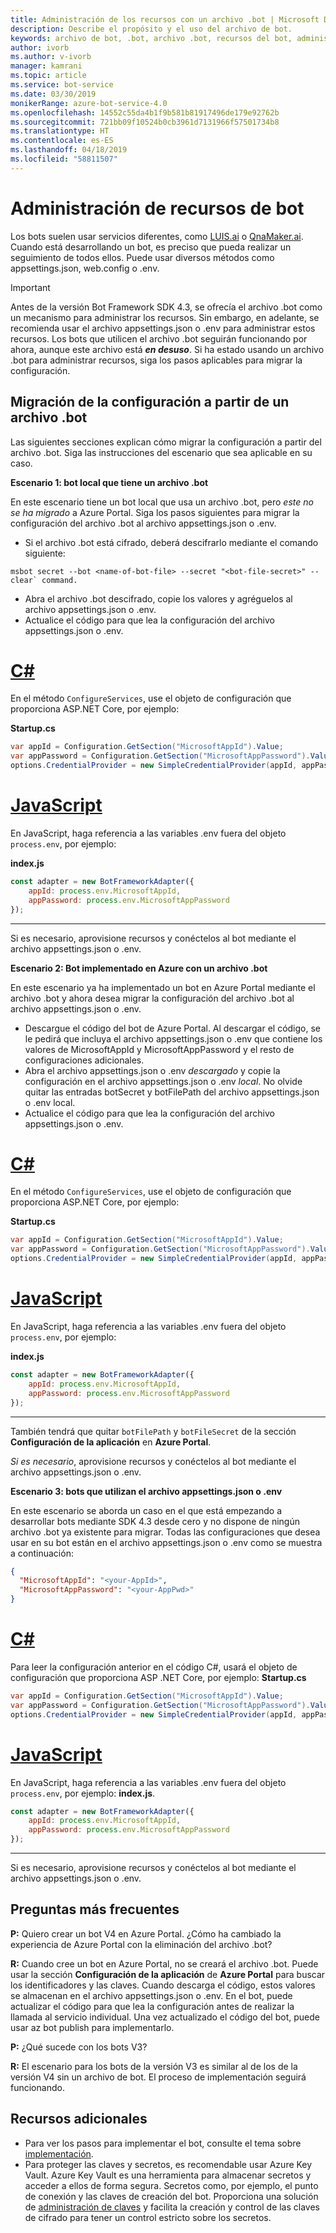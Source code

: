 ```yaml
---
title: Administración de los recursos con un archivo .bot | Microsoft Docs
description: Describe el propósito y el uso del archivo de bot.
keywords: archivo de bot, .bot, archivo .bot, recursos del bot, administrar recursos de bot
author: ivorb
ms.author: v-ivorb
manager: kamrani
ms.topic: article
ms.service: bot-service
ms.date: 03/30/2019
monikerRange: azure-bot-service-4.0
ms.openlocfilehash: 14552c55da4b1f9b581b81917496de179e92762b
ms.sourcegitcommit: 721bb09f10524b0cb3961d7131966f57501734b8
ms.translationtype: HT
ms.contentlocale: es-ES
ms.lasthandoff: 04/18/2019
ms.locfileid: "58811507"
---
```

# <a name="manage-bot-resources"></a>Administración de recursos de bot

Los bots suelen usar servicios diferentes, como [LUIS.ai](https://luis.ai) o [QnaMaker.ai](https://qnamaker.ai). Cuando está desarrollando un bot, es preciso que pueda realizar un seguimiento de todos ellos. Puede usar diversos métodos como appsettings.json, web.config o .env. 

> [!IMPORTANT]
> Antes de la versión Bot Framework SDK 4.3, se ofrecía el archivo .bot como un mecanismo para administrar los recursos. Sin embargo, en adelante, se recomienda usar el archivo appsettings.json o .env para administrar estos recursos. Los bots que utilicen el archivo .bot seguirán funcionando por ahora, aunque este archivo está **_en desuso_**. Si ha estado usando un archivo .bot para administrar recursos, siga los pasos aplicables para migrar la configuración. 

## <a name="migrating-settings-from-bot-file"></a>Migración de la configuración a partir de un archivo .bot
Las siguientes secciones explican cómo migrar la configuración a partir del archivo .bot. Siga las instrucciones del escenario que sea aplicable en su caso.

**Escenario 1: bot local que tiene un archivo .bot**

En este escenario tiene un bot local que usa un archivo .bot, pero _este no se ha migrado_ a Azure Portal. Siga los pasos siguientes para migrar la configuración del archivo .bot al archivo appsettings.json o .env.

- Si el archivo .bot está cifrado, deberá descifrarlo mediante el comando siguiente:

```cli
msbot secret --bot <name-of-bot-file> --secret "<bot-file-secret>" --clear` command.
```

- Abra el archivo .bot descifrado, copie los valores y agréguelos al archivo appsettings.json o .env.
- Actualice el código para que lea la configuración del archivo appsettings.json o .env.

# <a name="ctabcsharp"></a>[C#](#tab/csharp)

En el método `ConfigureServices`, use el objeto de configuración que proporciona ASP.NET Core, por ejemplo: 

**Startup.cs**
```csharp
var appId = Configuration.GetSection("MicrosoftAppId").Value;
var appPassword = Configuration.GetSection("MicrosoftAppPassword").Value;
options.CredentialProvider = new SimpleCredentialProvider(appId, appPassword);
```
# <a name="javascripttabjs"></a>[JavaScript](#tab/js)

En JavaScript, haga referencia a las variables .env fuera del objeto `process.env`, por ejemplo:
   
**index.js**

```js
const adapter = new BotFrameworkAdapter({
    appId: process.env.MicrosoftAppId,
    appPassword: process.env.MicrosoftAppPassword
});
```
---

Si es necesario, aprovisione recursos y conéctelos al bot mediante el archivo appsettings.json o .env.

**Escenario 2: Bot implementado en Azure con un archivo .bot**

En este escenario ya ha implementado un bot en Azure Portal mediante el archivo .bot y ahora desea migrar la configuración del archivo .bot al archivo appsettings.json o .env.

- Descargue el código del bot de Azure Portal. Al descargar el código, se le pedirá que incluya el archivo appsettings.json o .env que contiene los valores de MicrosoftAppId y MicrosoftAppPassword y el resto de configuraciones adicionales. 
- Abra el archivo appsettings.json o .env _descargado_ y copie la configuración en el archivo appsettings.json o .env _local_. No olvide quitar las entradas botSecret y botFilePath del archivo appsettings.json o .env local.
- Actualice el código para que lea la configuración del archivo appsettings.json o .env.

# <a name="ctabcsharp"></a>[C#](#tab/csharp)
En el método `ConfigureServices`, use el objeto de configuración que proporciona ASP.NET Core, por ejemplo: 

**Startup.cs**
```csharp
var appId = Configuration.GetSection("MicrosoftAppId").Value;
var appPassword = Configuration.GetSection("MicrosoftAppPassword").Value;
options.CredentialProvider = new SimpleCredentialProvider(appId, appPassword);
```
# <a name="javascripttabjs"></a>[JavaScript](#tab/js)
En JavaScript, haga referencia a las variables .env fuera del objeto `process.env`, por ejemplo:
   
**index.js**

```js
const adapter = new BotFrameworkAdapter({
    appId: process.env.MicrosoftAppId,
    appPassword: process.env.MicrosoftAppPassword
});
```
---

También tendrá que quitar `botFilePath` y `botFileSecret` de la sección **Configuración de la aplicación** en **Azure Portal**.

_Si es necesario_, aprovisione recursos y conéctelos al bot mediante el archivo appsettings.json o .env.

**Escenario 3: bots que utilizan el archivo appsettings.json o .env**

En este escenario se aborda un caso en el que está empezando a desarrollar bots mediante SDK 4.3 desde cero y no dispone de ningún archivo .bot ya existente para migrar. Todas las configuraciones que desea usar en su bot están en el archivo appsettings.json o .env como se muestra a continuación:

```JSON
{
  "MicrosoftAppId": "<your-AppId>",
  "MicrosoftAppPassword": "<your-AppPwd>"
}
```

# <a name="ctabcsharp"></a>[C#](#tab/csharp)

Para leer la configuración anterior en el código C#, usará el objeto de configuración que proporciona ASP .NET Core, por ejemplo: **Startup.cs**
```csharp
var appId = Configuration.GetSection("MicrosoftAppId").Value;
var appPassword = Configuration.GetSection("MicrosoftAppPassword").Value;
options.CredentialProvider = new SimpleCredentialProvider(appId, appPassword);
```

# <a name="javascripttabjs"></a>[JavaScript](#tab/js)
En JavaScript, haga referencia a las variables .env fuera del objeto `process.env`, por ejemplo: **index.js**.
```js
const adapter = new BotFrameworkAdapter({
    appId: process.env.MicrosoftAppId,
    appPassword: process.env.MicrosoftAppPassword
});
```

---

Si es necesario, aprovisione recursos y conéctelos al bot mediante el archivo appsettings.json o .env.


## <a name="faq"></a>Preguntas más frecuentes
**P:** Quiero crear un bot V4 en Azure Portal. ¿Cómo ha cambiado la experiencia de Azure Portal con la eliminación del archivo .bot?

**R:** Cuando cree un bot en Azure Portal, no se creará el archivo .bot. Puede usar la sección **Configuración de la aplicación** de **Azure Portal** para buscar los identificadores y las claves. Cuando descarga el código, estos valores se almacenan en el archivo appsettings.json o .env. En el bot, puede actualizar el código para que lea la configuración antes de realizar la llamada al servicio individual. Una vez actualizado el código del bot, puede usar az bot publish para implementarlo.

**P:** ¿Qué sucede con los bots V3?

**R:** El escenario para los bots de la versión V3 es similar al de los de la versión V4 sin un archivo de bot. El proceso de implementación seguirá funcionando. 

## <a name="additional-resources"></a>Recursos adicionales
- Para ver los pasos para implementar el bot, consulte el tema sobre [implementación](../bot-builder-deploy-az-cli.md).
- Para proteger las claves y secretos, es recomendable usar Azure Key Vault. Azure Key Vault es una herramienta para almacenar secretos y acceder a ellos de forma segura. Secretos como, por ejemplo, el punto de conexión y las claves de creación del bot. Proporciona una solución de [administración de claves](https://docs.microsoft.com/en-us/azure/key-vault/key-vault-whatis) y facilita la creación y control de las claves de cifrado para tener un control estricto sobre los secretos.


<!--

# Manage resources with a .bot file

Bots usually consume lots of different services, such as [LUIS.ai](https://luis.ai) or [QnaMaker.ai](https://qnamaker.ai). When you are developing a bot, there is no uniform place to store the metadata about the services that are in use.  This prevents us from building tooling that looks at a bot as a whole.

To address this problem, we have created a **.bot file** to act as the place to bring all service references together in one place to 
enable tooling.  For example, the Bot Framework Emulator ([V4](https://aka.ms/Emulator-wiki-getting-started)) uses a  .bot file to create a unified view over the connected services your bot consumes.  

With a .bot file, you can register services like:

* **Localhost** local debugger endpoints
* [**Azure Bot Service**](https://azure.microsoft.com/en-us/services/bot-service/) Azure Bot Service registrations.
* [**LUIS.AI**](https://www.luis.ai/) LUIS gives your bot the ability to communicate with people using natural language.. 
* [**QnA Maker**](https://qnamaker.ai/) Build, train and publish a simple question and answer bot based on FAQ URLs, structured documents or editorial content in minutes.
* [**Dispatch**](https://github.com/Microsoft/botbuilder-tools/tree/master/packages/Dispatch) models for dispatching across multiple services.
* [**Azure Application Insights**](https://azure.microsoft.com/en-us/services/application-insights/) for insights and bot analytics.
* [**Azure Blob Storage**](https://azure.microsoft.com/en-us/services/storage/blobs/) for bot state persistence. 
* [**Azure Cosmos DB**](https://azure.microsoft.com/en-us/services/cosmos-db/) - globally distributed, multi-model database service to persist bot state.

Apart from these, your bot might rely on other custom services. You can leverage the [generic service](https://github.com/Microsoft/botbuilder-tools/blob/master/packages/MSBot/docs/add-services.md) capability to connect a generic service configuration.

## When is a .bot file created? 
- If you create a bot using [Azure Bot Service](https://ms.portal.azure.com/#blade/Microsoft_Azure_Marketplace/GalleryResultsListBlade/selectedSubMenuItemId/%7B%22menuItemId%22%3A%22gallery%2FCognitiveServices_MP%2FBotService%22%2C%22resourceGroupId%22%3A%22%22%2C%22resourceGroupLocation%22%3A%22%22%2C%22dontDiscardJourney%22%3Afalse%2C%22launchingContext%22%3A%7B%22source%22%3A%5B%22GalleryFeaturedMenuItemPart%22%5D%2C%22menuItemId%22%3A%22CognitiveServices_MP%22%2C%22subMenuItemId%22%3A%22BotService%22%7D%7D), a .bot file is automatically created for you with list of connected services provisioned. The .bot is encrypted by default.
- If you create a bot using Bot Framework V4 SDK [Template](https://marketplace.visualstudio.com/items?itemName=BotBuilder.botbuilderv4) for Visual Studio or using Bot Builder [Yeoman Generator](https://www.npmjs.com/package/generator-botbuilder), a .bot file is automatically created. No connected services are provisioned in this flow and the bot file is not encrypted.
- If you are starting with [BotBuilder-samples](https://github.com/Microsoft/botbuilder-samples), every sample for Bot Framework V4 SDK includes a .bot file and the .bot file is not encrypted. 
- You can also create a bot file using the [MSBot](https://github.com/Microsoft/botbuilder-tools/blob/master/packages/MSBot/README.md) tool.

## What does a bot file look like? 
Take a look at a sample [.bot](https://github.com/Microsoft/botbuilder-tools/blob/master/packages/MSBot/docs/sample-bot-file.json) file.
To learn about encrypting and decrypting the .bot file, see [Bot Secrets](https://github.com/Microsoft/botbuilder-tools/blob/master/packages/MSBot/docs/bot-file-encryption.md).

## Why do I need a .bot file?

A .bot file is **not** a requirement to build bots with Bot Framework SDK. You can continue to use appsettings.json, web.config, env, 
keyvault or any mechanism you see fit to keep track of service references and keys that your bot depends on. However, to test
the bot using the Emulator, you'll need a .bot file. The good news is that Emulator can create a .bot file for testing. To do that, 
start the Emulator, click on the **create a new bot configuration** link on the Welcome page. In the dialog box that appears, type a **Bot name** and an **Endpoint URL**. Then connect.

The advantages of using .bot file are:
- Provides a standard way of storing resources regardless of the language/platform you use.   
- Bot Framework Emulator and CLI tools rely on and work great with tracking connected services in a consistent format (in a .bot file) 
- Elegant tooling solutions around services creation and management is harder without a well defined schema (.bot file).  


## Using .bot file in your Bot Framework SDK bot

You can use the .bot file to get service configuration information in your bot's code. The BotFramework-Configuration library available 
for [C#](https://www.nuget.org/packages/Microsoft.Bot.Configuration) and [JS](https://www.npmjs.com/package/botframework-config) helps you load a bot file and supports several methods to query and get the appropriate service configuration information.

## Additional resources
Refer to [MSBot](https://github.com/Microsoft/botbuilder-tools/blob/master/packages/MSBot/README.md) readme file for more information on using a bot file.

-->

